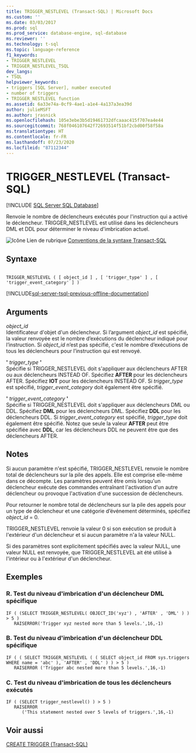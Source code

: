 ```yaml
---
title: TRIGGER_NESTLEVEL (Transact-SQL) | Microsoft Docs
ms.custom: ''
ms.date: 03/03/2017
ms.prod: sql
ms.prod_service: database-engine, sql-database
ms.reviewer: ''
ms.technology: t-sql
ms.topic: language-reference
f1_keywords:
- TRIGGER_NESTLEVEL
- TRIGGER_NESTLEVEL_TSQL
dev_langs:
- TSQL
helpviewer_keywords:
- triggers [SQL Server], number executed
- number of triggers
- TRIGGER_NESTLEVEL function
ms.assetid: 6a33e74a-0cf9-4ae1-a1e4-4a137a3ea39d
author: julieMSFT
ms.author: jrasnick
ms.openlocfilehash: 105e3ebe3b5d19461732dfcaaac415f707ea4e44
ms.sourcegitcommit: 768f046107642f72693514f51bf2cbd00f58f58a
ms.translationtype: HT
ms.contentlocale: fr-FR
ms.lasthandoff: 07/23/2020
ms.locfileid: "87112344"
---
```

# <a name="trigger_nestlevel-transact-sql"></a>TRIGGER_NESTLEVEL (Transact-SQL)
[!INCLUDE [SQL Server SQL Database](../../includes/applies-to-version/sql-asdb.md)]

  Renvoie le nombre de déclencheurs exécutés pour l'instruction qui a activé le déclencheur. TRIGGER_NESTLEVEL est utilisé dans les déclencheurs DML et DDL pour déterminer le niveau d'imbrication actuel.  
  
 ![Icône Lien de rubrique](../../database-engine/configure-windows/media/topic-link.gif "Icône du lien de rubrique") [Conventions de la syntaxe Transact-SQL](../../t-sql/language-elements/transact-sql-syntax-conventions-transact-sql.md)  
  
## <a name="syntax"></a>Syntaxe  
  
```  
  
TRIGGER_NESTLEVEL ( [ object_id ] , [ 'trigger_type' ] , [ 'trigger_event_category' ] )  
```  
  
[!INCLUDE[sql-server-tsql-previous-offline-documentation](../../includes/sql-server-tsql-previous-offline-documentation.md)]

## <a name="arguments"></a>Arguments
 *object_id*  
 Identificateur d'objet d'un déclencheur. Si l’argument *object_id* est spécifié, la valeur renvoyée est le nombre d’exécutions du déclencheur indiqué pour l’instruction. Si *object_id* n’est pas spécifié, c'est le nombre d’exécutions de tous les déclencheurs pour l’instruction qui est renvoyé.  
  
 **'** *trigger_type* **'**  
 Spécifie si TRIGGER_NESTLEVEL doit s'appliquer aux déclencheurs AFTER ou aux déclencheurs INSTEAD OF. Spécifiez **AFTER** pour les déclencheurs AFTER. Spécifiez **IOT** pour les déclencheurs INSTEAD OF. Si *trigger_type* est spécifié, *trigger_event_category* doit également être spécifié.  
  
 **'** *trigger_event_category* **'**  
 Spécifie si TRIGGER_NESTLEVEL doit s'appliquer aux déclencheurs DML ou DDL. Spécifiez **DML** pour les déclencheurs DML. Spécifiez **DDL** pour les déclencheurs DDL. Si *trigger_event_category* est spécifié, *trigger_type* doit également être spécifié. Notez que seule la valeur **AFTER** peut être spécifiée avec **DDL**, car les déclencheurs DDL ne peuvent être que des déclencheurs AFTER.  
  
## <a name="remarks"></a>Notes  
 Si aucun paramètre n'est spécifié, TRIGGER_NESTLEVEL renvoie le nombre total de déclencheurs sur la pile des appels. Elle est comprise elle-même dans ce décompte. Les paramètres peuvent être omis lorsqu'un déclencheur exécute des commandes entraînant l'activation d'un autre déclencheur ou provoque l'activation d'une succession de déclencheurs.  
  
 Pour retourner le nombre total de déclencheurs sur la pile des appels pour un type de déclencheur et une catégorie d’événement déterminés, spécifiez *object_id* = 0.  
  
 TRIGGER_NESTLEVEL renvoie la valeur 0 si son exécution se produit à l'extérieur d'un déclencheur et si aucun paramètre n'a la valeur NULL.  
  
 Si des paramètres sont explicitement spécifiés avec la valeur NULL, une valeur NULL est renvoyée, que TRIGGER_NESTLEVEL ait été utilisé à l'intérieur ou à l'extérieur d'un déclencheur.  
  
## <a name="examples"></a>Exemples  
  
### <a name="a-testing-the-nesting-level-of-a-specific-dml-trigger"></a>R. Test du niveau d'imbrication d'un déclencheur DML spécifique  
  
```  
IF ( (SELECT TRIGGER_NESTLEVEL( OBJECT_ID('xyz') , 'AFTER' , 'DML' ) ) > 5 )  
   RAISERROR('Trigger xyz nested more than 5 levels.',16,-1)  
```  
  
### <a name="b-testing-the-nesting-level-of-a-specific-ddl-trigger"></a>B. Test du niveau d'imbrication d'un déclencheur DDL spécifique  
  
```  
IF ( ( SELECT TRIGGER_NESTLEVEL ( ( SELECT object_id FROM sys.triggers  
WHERE name = 'abc' ), 'AFTER' , 'DDL' ) ) > 5 )  
   RAISERROR ('Trigger abc nested more than 5 levels.',16,-1)  
```  
  
### <a name="c-testing-the-nesting-level-of-all-triggers-executed"></a>C. Test du niveau d'imbrication de tous les déclencheurs exécutés  
  
```  
IF ( (SELECT trigger_nestlevel() ) > 5 )  
   RAISERROR  
      ('This statement nested over 5 levels of triggers.',16,-1)  
```  
  
## <a name="see-also"></a>Voir aussi  
 [CREATE TRIGGER &#40;Transact-SQL&#41;](../../t-sql/statements/create-trigger-transact-sql.md)  
  
  
